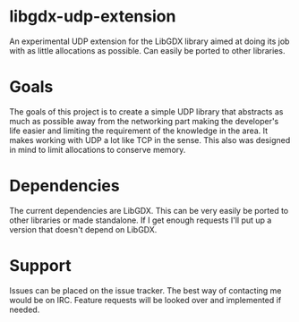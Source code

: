 libgdx-udp-extension
====================

An experimental UDP extension for the LibGDX library aimed at doing its job with as little allocations as possible. Can easily be ported to other libraries. 

Goals
====================
The goals of this project is to create a simple UDP library that abstracts as much as possible away from the networking part making the developer's life easier and limiting the requirement of the knowledge in the area. It makes working with UDP a lot like TCP in the sense. This also was designed in mind to limit allocations to conserve memory. 

Dependencies 
====================
The current dependencies are LibGDX. This can be very easily be ported to other libraries or made standalone. If I get enough requests I'll put up a version that doesn't depend on LibGDX.

Support
====================
Issues can be placed on the issue tracker. The best way of contacting me would be on IRC. Feature requests will be looked over and implemented if needed.

